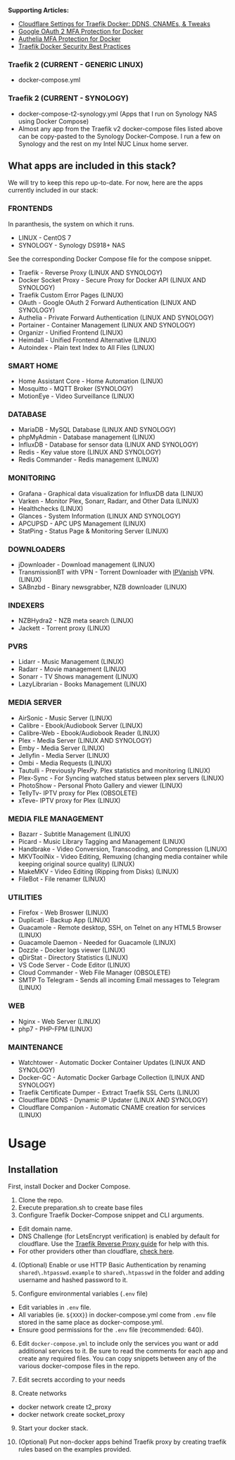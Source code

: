 <strong>Supporting Articles:</strong>

- [Cloudflare Settings for Traefik Docker: DDNS, CNAMEs, & Tweaks](https://www.smarthomebeginner.com/cloudflare-settings-for-traefik-docker/)
- [Google OAuth 2 MFA Protection for Docker](https://www.smarthomebeginner.com/google-oauth-with-traefik-docker/)
- [Authelia MFA Protection for Docker](https://www.smarthomebeginner.com/docker-authelia-tutorial/)
- [Traefik Docker Security Best Practices](https://www.smarthomebeginner.com/traefik-docker-security-best-practices/)

### Traefik 2 (CURRENT - GENERIC LINUX)

- docker-compose.yml

### Traefik 2 (CURRENT - SYNOLOGY)

- docker-compose-t2-synology.yml (Apps that I run on Synology NAS using Docker Compose)
- Almost any app from the Traefik v2 docker-compose files listed above can be copy-pasted to the Synology Docker-Compose. I run a few on Synology and the rest on my Intel NUC Linux home server.

## What apps are included in this stack?

We will try to keep this repo up-to-date. For now, here are the apps currently included in our stack:

### FRONTENDS

In paranthesis, the system on which it runs.

- LINUX - CentOS 7
- SYNOLOGY - Synology DS918+ NAS

See the corresponding Docker Compose file for the compose snippet.

- Traefik - Reverse Proxy (LINUX AND SYNOLOGY)
- Docker Socket Proxy - Secure Proxy for Docker API (LINUX AND SYNOLOGY)
- Traefik Custom Error Pages (LINUX)
- OAuth - Google OAuth 2 Forward Authentication (LINUX AND SYNOLOGY)
- Authelia - Private Forward Authentication (LINUX AND SYNOLOGY)
- Portainer - Container Management (LINUX AND SYNOLOGY)
- Organizr - Unified Frontend (LINUX)
- Heimdall - Unified Frontend Alternative (LINUX)
- Autoindex - Plain text Index to All Files (LINUX)

### SMART HOME

- Home Assistant Core - Home Automation (LINUX)
- Mosquitto - MQTT Broker (SYNOLOGY)
- MotionEye - Video Surveillance (LINUX)

### DATABASE

- MariaDB - MySQL Database (LINUX AND SYNOLOGY)
- phpMyAdmin - Database management (LINUX)
- InfluxDB - Database for sensor data (LINUX AND SYNOLOGY)
- Redis - Key value store (LINUX AND SYNOLOGY)
- Redis Commander - Redis management (LINUX)

### MONITORING
- Grafana - Graphical data visualization for InfluxDB data (LINUX)
- Varken - Monitor Plex, Sonarr, Radarr, and Other Data (LINUX)
- Healthchecks (LINUX)
- Glances - System Information (LINUX AND SYNOLOGY)
- APCUPSD - APC UPS Management (LINUX)
- StatPing - Status Page & Monitoring Server (LINUX)

### DOWNLOADERS

- jDownloader - Download management (LINUX)
- TransmissionBT with VPN - Torrent Downloader with [IPVanish](https://www.smarthomebeginner.com/go/ipvanish) VPN. (LINUX)
- SABnzbd - Binary newsgrabber, NZB downloader (LINUX)

### INDEXERS

- NZBHydra2 - NZB meta search (LINUX)
- Jackett - Torrent proxy (LINUX)

### PVRS

- Lidarr - Music Management (LINUX)
- Radarr - Movie management (LINUX)
- Sonarr - TV Shows management (LINUX)
- LazyLibrarian - Books Management (LINUX)

### MEDIA SERVER

- AirSonic - Music Server (LINUX)
- Calibre - Ebook/Audiobook Server (LINUX)
- Calibre-Web - Ebook/Audiobook Reader (LINUX)
- Plex - Media Server (LINUX AND SYNOLOGY)
- Emby - Media Server (LINUX)
- Jellyfin - Media Server (LINUX)
- Ombi - Media Requests (LINUX)
- Tautulli - Previously PlexPy. Plex statistics and monitoring (LINUX)
- Plex-Sync - For Syncing watched status between plex servers (LINUX)
- PhotoShow - Personal Photo Gallery and viewer (LINUX)
- TellyTv- IPTV proxy for Plex (OBSOLETE)
- xTeve- IPTV proxy for Plex (LINUX)

### MEDIA FILE MANAGEMENT

- Bazarr - Subtitle Management (LINUX)
- Picard - Music Library Tagging and Management (LINUX)
- Handbrake - Video Conversion, Transcoding, and Compression (LINUX)
- MKVToolNix - Video Editing, Remuxing (changing media container while keeping original source quality) (LINUX)
- MakeMKV - Video Editing (Ripping from Disks) (LINUX)
- FileBot - File renamer (LINUX)

### UTILITIES

- Firefox - Web Broswer (LINUX)
- Duplicati - Backup App (LINUX)
- Guacamole - Remote desktop, SSH, on Telnet on any HTML5 Browser (LINUX)
- Guacamole Daemon - Needed for Guacamole (LINUX)
- Dozzle - Docker logs viewer (LINUX)
- qDirStat - Directory Statistics (LINUX)
- VS Code Server - Code Editor (LINUX)
- Cloud Commander - Web File Manager (OBSOLETE)
- SMTP To Telegram - Sends all incoming Email messages to Telegram (LINUX)

### WEB

- Nginx - Web Server (LINUX)
- php7 - PHP-FPM (LINUX)

### MAINTENANCE

- Watchtower - Automatic Docker Container Updates (LINUX AND SYNOLOGY)
- Docker-GC - Automatic Docker Garbage Collection (LINUX AND SYNOLOGY)
- Traefik Certificate Dumper - Extract Traefik SSL Certs (LINUX)
- Cloudflare DDNS - Dynamic IP Updater (LINUX AND SYNOLOGY)
- Cloudflare Companion - Automatic CNAME creation for services (LINUX)

# Usage

## Installation

First, install Docker and Docker Compose.

1. Clone the repo.
2. Execute preparation.sh to create base files
3. Configure Traefik Docker-Compose snippet and CLI arguments.

- Edit domain name.
- DNS Challenge (for LetsEncrypt verification) is enabled by default for cloudflare. Use the [Traefik Reverse Proxy guide](https://www.smarthomebeginner.com/traefik-reverse-proxy-tutorial-for-docker/) for help with this.
- For other providers other than cloudflare, [check here](https://docs.traefik.io/v2.0/https/acme/#providers).

4. (Optional) Enable or use HTTP Basic Authentication by renaming `shared\.htpasswd.example` to `shared\.htpasswd` in the folder and adding username and hashed password to it.

5. Configure environmental variables (`.env` file)

- Edit variables in `.env` file.
- All variables (ie. `${XXX}`) in docker-compose.yml come from `.env` file stored in the same place as docker-compose.yml.
- Ensure good permissions for the `.env` file (recommended: 640).

6. Edit `docker-compose.yml` to include only the services you want or add additional services to it. Be sure to read the comments for each app and create any required files. You can copy snippets between any of the various docker-compose files in the repo.

7. Edit secrets according to your needs

8. Create networks
  - docker network create t2_proxy
  - docker network create socket_proxy
  
9. Start your docker stack.

10. (Optional) Put non-docker apps behind Traefik proxy by creating traefik rules based on the examples provided.

